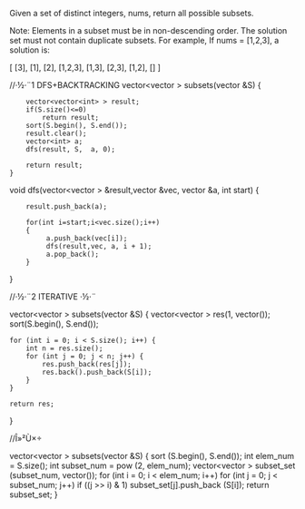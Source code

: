 Given a set of distinct integers, nums, return all possible subsets.

Note:
Elements in a subset must be in non-descending order.
The solution set must not contain duplicate subsets.
For example,
If nums = [1,2,3], a solution is:

[
  [3],
  [1],
  [2],
  [1,2,3],
  [1,3],
  [2,3],
  [1,2],
  []
]




//·½·¨1 DFS+BACKTRACKING
 vector<vector<int> > subsets(vector<int> &S) 
    {
        
        vector<vector<int> > result;
        if(S.size()<=0)
            return result;
        sort(S.begin(), S.end());
        result.clear();
        vector<int> a;
        dfs(result, S,  a, 0);
         
        return result;
    }

void dfs(vector<vector<int> > &result,vector<int> &vec, vector<int> &a, int start)
{
        
        result.push_back(a);
        
        for(int i=start;i<vec.size();i++)
        {
             a.push_back(vec[i]);
             dfs(result,vec, a, i + 1);
             a.pop_back();
        }
}


//·½·¨2 ITERATIVE ·½·¨

vector<vector<int> > subsets(vector<int> &S)
{
    vector<vector<int> > res(1, vector<int>());
    sort(S.begin(), S.end());

    for (int i = 0; i < S.size(); i++) {
        int n = res.size();
        for (int j = 0; j < n; j++) {
            res.push_back(res[j]);
            res.back().push_back(S[i]);
        }
    }

    return res;
  }

//Î»²Ù×÷

vector<vector<int> > subsets(vector<int> &S)
{
        sort (S.begin(), S.end());
        int elem_num = S.size();
        int subset_num = pow (2, elem_num);
        vector<vector<int> > subset_set (subset_num, vector<int>());
        for (int i = 0; i < elem_num; i++)
            for (int j = 0; j < subset_num; j++)
                if ((j >> i) & 1)
                    subset_set[j].push_back (S[i]);
        return subset_set;
}
